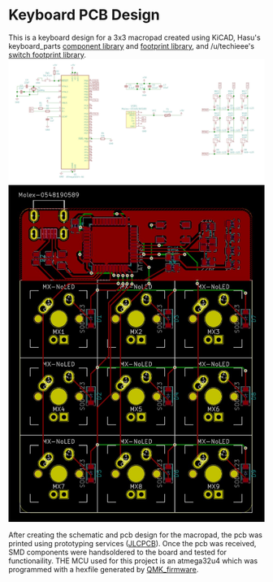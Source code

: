 # Keyboard PCB Design
This is a keyboard design for a 3x3 macropad created using KiCAD, Hasu's keyboard_parts [component library](https://github.com/tmk/kicad_lib_tmk) and [footprint library](https://github.com/tmk/keyboard_parts.pretty), and /u/techieee's [switch footprint library](https://github.com/egladman/keebs.pretty).
![](3x3%20macropad%20v1/images/3x3%20macropad%20v1%20Schematic.jpg)
![](3x3%20macropad%20v1/images/3x3%20macropad%20v1%20PCB.jpg)



After creating the schematic and pcb design for the macropad, the pcb was printed using prototyping services ([JLCPCB](https://jlcpcb.com/)). Once the pcb was received, SMD components were handsoldered to the board and tested for functionaility. THE MCU used for this project is an atmega32u4 which was programmed with a hexfile generated by [QMK_firmware](https://github.com/qmk/qmk_firmware).
